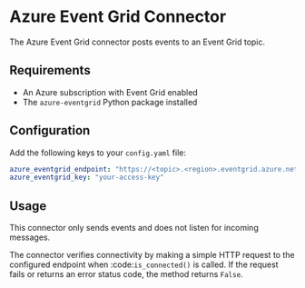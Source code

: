 # Azure Event Grid Connector

The Azure Event Grid connector posts events to an Event Grid topic.

## Requirements

- An Azure subscription with Event Grid enabled
- The `azure-eventgrid` Python package installed

## Configuration

Add the following keys to your `config.yaml` file:

```yaml
azure_eventgrid_endpoint: "https://<topic>.<region>.eventgrid.azure.net/api/events"
azure_eventgrid_key: "your-access-key"
```

## Usage

This connector only sends events and does not listen for incoming messages.

The connector verifies connectivity by making a simple HTTP request to the
configured endpoint when :code:`is_connected()` is called. If the request fails
or returns an error status code, the method returns ``False``.
